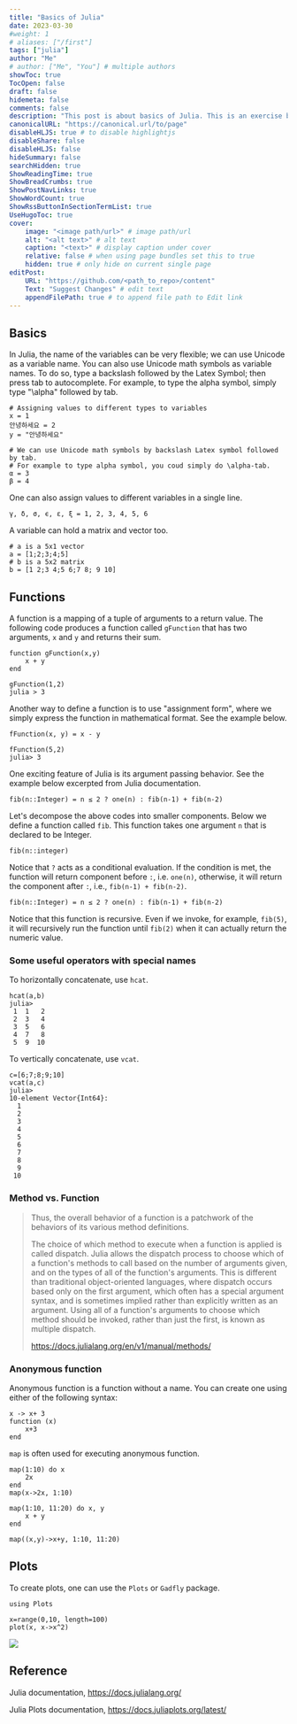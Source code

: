```yaml
---
title: "Basics of Julia"
date: 2023-03-30
#weight: 1
# aliases: ["/first"]
tags: ["julia"]
author: "Me"
# author: ["Me", "You"] # multiple authors
showToc: true
TocOpen: false
draft: false
hidemeta: false
comments: false
description: "This post is about basics of Julia. This is an exercise before running the simulation for my job market paper using Julia"
canonicalURL: "https://canonical.url/to/page"
disableHLJS: true # to disable highlightjs
disableShare: false
disableHLJS: false
hideSummary: false
searchHidden: true
ShowReadingTime: true
ShowBreadCrumbs: true
ShowPostNavLinks: true
ShowWordCount: true
ShowRssButtonInSectionTermList: true
UseHugoToc: true
cover:
    image: "<image path/url>" # image path/url
    alt: "<alt text>" # alt text
    caption: "<text>" # display caption under cover
    relative: false # when using page bundles set this to true
    hidden: true # only hide on current single page
editPost:
    URL: "https://github.com/<path_to_repo>/content"
    Text: "Suggest Changes" # edit text
    appendFilePath: true # to append file path to Edit link
---
```


## Basics 

In Julia, the name of the variables can be very flexible; we can use Unicode as a variable name. You can also use Unicode math symbols as variable names. To do so, type a backslash followed by the Latex Symbol; then press tab to autocomplete. For example, to type the alpha symbol, simply type "\alpha" followed by tab. 

```{julia}
# Assigning values to different types to variables 
x = 1
안녕하세요 = 2
y = "안녕하세요"

# We can use Unicode math symbols by backslash Latex symbol followed by tab. 
# For example to type alpha symbol, you coud simply do \alpha-tab. 
α = 3
β = 4
```

One can also assign values to different  variables in a single line. 
``` 
γ, δ, σ, ϵ, ε, ξ = 1, 2, 3, 4, 5, 6
```

A variable can hold a matrix and vector too.
```
# a is a 5x1 vector
a = [1;2;3;4;5]
# b is a 5x2 matrix
b = [1 2;3 4;5 6;7 8; 9 10]

```

## Functions 
A function is a mapping of a tuple of arguments to a return value. The following code produces a function called `gFunction` that has two arguments, `x` and `y` and returns their sum.  

```
function gFunction(x,y)
    x + y 
end 

gFunction(1,2)
julia > 3 
```

Another way to define a function is to use "assignment form", where we simply express the function in mathematical format. See the example below.

```
fFunction(x, y) = x - y 

fFunction(5,2) 
julia> 3
```

One exciting feature of Julia is its argument passing behavior. See the example below excerpted from Julia documentation. 
```
fib(n::Integer) = n ≤ 2 ? one(n) : fib(n-1) + fib(n-2)
```

Let's decompose the above codes into smaller components. Below we define a function called `fib`. This function takes one argument `n` that is declared to be Integer. 
```
fib(n::integer)
```
Notice that `?` acts as a conditional evaluation. If the condition is met, the function will return component before `:`, i.e. `one(n)`, otherwise, it will return the component after `:`, i.e., `fib(n-1) + fib(n-2)`. 
```
fib(n::Integer) = n ≤ 2 ? one(n) : fib(n-1) + fib(n-2)
```

Notice that this function is recursive. Even if we invoke, for example, `fib(5)`, it will recursively run the function until `fib(2)` when it can actually return the numeric value. 

### Some useful operators with special names 

To horizontally concatenate, use `hcat`. 
```
hcat(a,b)
julia>  
 1  1   2
 2  3   4
 3  5   6
 4  7   8
 5  9  10
```
To vertically concatenate, use `vcat`. 

```
c=[6;7;8;9;10]
vcat(a,c)
julia>
10-element Vector{Int64}:
  1
  2
  3
  4
  5
  6
  7
  8
  9
 10

```
### Method vs. Function 

>  Thus, the overall behavior of a function is a patchwork of the behaviors of its various method definitions. 
>
> The choice of which method to execute when a function is applied is called dispatch. Julia allows the dispatch process to choose which of a function's methods to call based on the number of arguments given, and on the types of all of the function's arguments. This is different than traditional object-oriented languages, where dispatch occurs based only on the first argument, which often has a special argument syntax, and is sometimes implied rather than explicitly written as an argument. Using all of a function's arguments to choose which method should be invoked, rather than just the first, is known as multiple dispatch. 
> 
> https://docs.julialang.org/en/v1/manual/methods/

### Anonymous function 

Anonymous function is a function without a name. You can create one using either of the following syntax: 
```
x -> x+ 3
function (x) 
    x+3
end 
```

`map` is often used for executing anonymous function. 

```
map(1:10) do x 
    2x 
end 
map(x->2x, 1:10)

map(1:10, 11:20) do x, y
    x + y
end

map((x,y)->x+y, 1:10, 11:20)
```
## Plots 

To create plots, one can use the `Plots` or `Gadfly` package.
```
using Plots 

x=range(0,10, length=100)
plot(x, x->x^2)
```
![](../img/plot_5.svg)

## Reference 

Julia documentation, https://docs.julialang.org/

Julia Plots documentation, https://docs.juliaplots.org/latest/